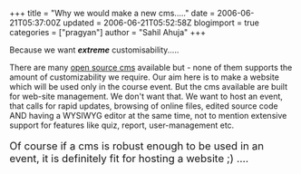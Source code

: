 +++
title = "Why we would make a new cms....."
date = 2006-06-21T05:37:00Z
updated = 2006-06-21T05:52:58Z
blogimport = true 
categories = ["pragyan"]
author = "Sahil Ahuja"
+++

Because we want _**extreme**_ customisability.....

There are many <a href="http://opensourcecms.com">open source cms</a> available but - none of them supports the amount of customizability we require. Our aim here is to make a website which will be used only in the course event. But the cms available are built for web-site management. We don't want that. We want to host an event, that calls for rapid updates, browsing of online files, edited source code AND having a WYSIWYG editor at the same time, not to mention extensive support for features like quiz, report, user-management etc.<br /><br /><span style="font-size:130%;">Of course if a cms is robust enough to be used in an event, it is definitely fit for hosting a website ;) ....</span>
